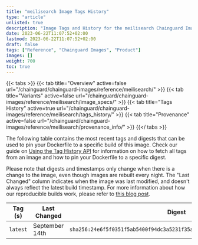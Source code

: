 ```yaml
---
title: "meilisearch Image Tags History"
type: "article"
unlisted: true
description: "Image Tags and History for the meilisearch Chainguard Image"
date: 2023-06-22T11:07:52+02:00
lastmod: 2023-06-22T11:07:52+02:00
draft: false
tags: ["Reference", "Chainguard Images", "Product"]
images: []
weight: 700
toc: true
---
```


{{< tabs >}}
{{< tab title="Overview" active=false url="/chainguard/chainguard-images/reference/meilisearch/" >}}
{{< tab title="Variants" active=false url="/chainguard/chainguard-images/reference/meilisearch/image_specs/" >}}
{{< tab title="Tags History" active=true url="/chainguard/chainguard-images/reference/meilisearch/tags_history/" >}}
{{< tab title="Provenance" active=false url="/chainguard/chainguard-images/reference/meilisearch/provenance_info/" >}}
{{</ tabs >}}

The following table contains the most recent tags and digests that can be used to pin your Dockerfile to a specific build of this image. Check our guide on [Using the Tag History API](/chainguard/chainguard-images/using-the-tag-history-api/) for information on how to fetch all tags from an image and how to pin your Dockerfile to a specific digest.

Please note that digests and timestamps only change when there is a change to the image, even though images are rebuilt every night. The "Last Changed" column indicates when the image was last modified, and doesn't always reflect the latest build timestamp. For more information about how our reproducible builds work, please refer to [this blog post](https://www.chainguard.dev/unchained/reproducing-chainguards-reproducible-image-builds).

| Tag (s)   | Last Changed   | Digest                                                                    |
|-----------|----------------|---------------------------------------------------------------------------|
|  `latest` | September 14th | `sha256:24e6f5f0351f5ab5400f94dc3a5231f35ac76472f73e03a8cf5fe280e2aaa435` |

